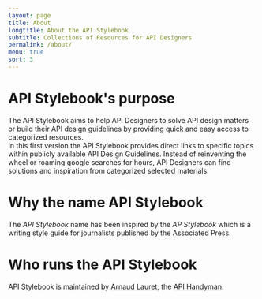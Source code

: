 ```yaml
---
layout: page
title: About
longtitle: About the API Stylebook
subtitle: Collections of Resources for API Designers
permalink: /about/
menu: true
sort: 3
---
```


# API Stylebook's purpose
The API Stylebook aims to help API Designers to solve API design matters or build their API design guidelines by providing quick and easy access to categorized resources.  
In this first version the API Stylebook provides direct links to specific topics within publicly available API Design Guidelines. Instead of reinventing the wheel or roaming google searches for hours, API Designers can find solutions and inspiration from categorized selected materials.

# Why the name API Stylebook
The *API Stylebook* name has been inspired by the *AP Stylebook* which is a writing style guide for journalists published by the Associated Press.

# Who runs the API Stylebook
API Stylebook is maintained by [Arnaud Lauret](https://www.linkedin.com/in/arnaudlauret/), the [API Handyman](http://apihandyman.io).
<a href="https://twitter.com/apihandyman"><i class="fa fa-twitter fa-2x" aria-hidden="true"></i></a>
<a href="https://www.linkedin.com/in/arnaudlauret/"><i class="fa fa-linkedin-square fa-2x" aria-hidden="true"></i></a>
<a href="http://apihandyman.io/"><i class="fa fa-link fa-2x" aria-hidden="true"></i></a>